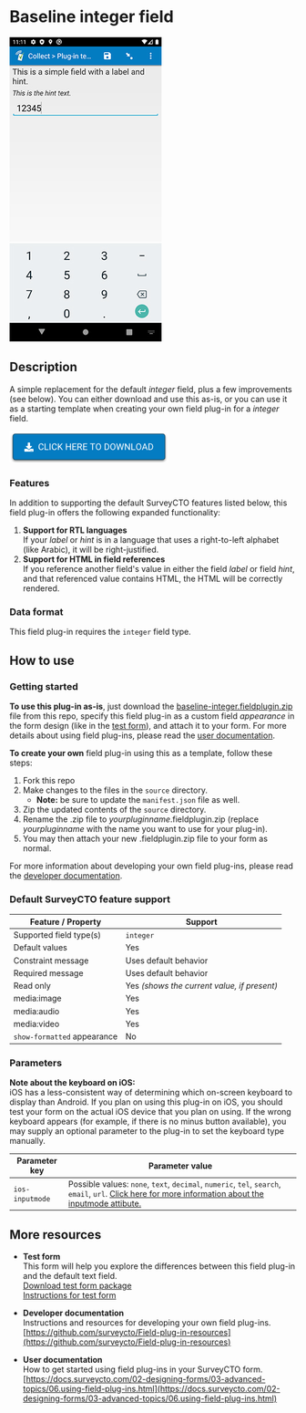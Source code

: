 # Baseline integer field

![Screenshot](extras/baseline-integer.jpg)

## Description

A simple replacement for the default *integer* field, plus a few improvements (see below). You can either download and use this as-is, or you can use it as a starting template when creating your own field plug-in for a *integer* field.

[![Download now](extras/download-button.png)](https://github.com/surveycto/baseline-integer/raw/master/baseline-integer.fieldplugin.zip)

### Features

In addition to supporting the default SurveyCTO features listed below, this field plug-in offers the following expanded functionality:

1. **Support for RTL languages**  
    If your *label* or *hint* is in a language that uses a right-to-left alphabet (like Arabic), it will be right-justified.
1. **Support for HTML in field references**  
    If you reference another field's value in either the field *label* or field *hint*, and that referenced value contains HTML, the HTML will be correctly rendered.

### Data format

This field plug-in requires the `integer` field type.

## How to use

### Getting started

**To use this plug-in as-is**, just download the [baseline-integer.fieldplugin.zip](https://github.com/surveycto/baseline-integer/raw/master/baseline-integer.fieldplugin.zip) file from this repo, specify this field plug-in as a custom field *appearance* in the form design (like in the [test form](https://github.com/surveycto/baseline-integer/raw/master/extras/test-form/test-form-package.zip)), and attach it to your form. For more details about using field plug-ins, please read the [user documentation](https://docs.surveycto.com/02-designing-forms/03-advanced-topics/06.using-field-plug-ins.html).

**To create your own** field plug-in using this as a template, follow these steps:

1. Fork this repo
1. Make changes to the files in the `source` directory.  
    * **Note:** be sure to update the `manifest.json` file as well.
1. Zip the updated contents of the `source` directory.
1. Rename the .zip file to *yourpluginname*.fieldplugin.zip (replace *yourpluginname* with the name you want to use for your plug-in).
1. You may then attach your new .fieldplugin.zip file to your form as normal.

For more information about developing your own field plug-ins, please read the [developer documentation](https://github.com/surveycto/Field-plug-in-resources).

### Default SurveyCTO feature support

| Feature / Property | Support |
| --- | --- |
| Supported field type(s) | `integer`|
| Default values | Yes |
| Constraint message | Uses default behavior |
| Required message | Uses default behavior |
| Read only | Yes *(shows the current value, if present)* |
| media:image | Yes |
| media:audio | Yes |
| media:video | Yes |
| `show-formatted` appearance | No |

### Parameters

**Note about the keyboard on iOS:**  
iOS has a less-consistent way of determining which on-screen keyboard to display than Android. If you plan on using this plug-in on iOS, you should test your form on the actual iOS device that you plan on using. If the wrong keyboard appears (for example, if there is no minus button available), you may supply an optional parameter to the plug-in to set the keyboard type manually.

| Parameter key | Parameter value |
| --- | --- |
| `ios-inputmode` | Possible values: `none`, `text`, `decimal`, `numeric`, `tel`, `search`, `email`, `url`. [Click here for more information about the inputmode attibute.](https://css-tricks.com/everything-you-ever-wanted-to-know-about-inputmode)|

## More resources

* **Test form**  
This form will help you explore the differences between this field plug-in and the default text field.  
[Download test form package](https://github.com/surveycto/baseline-integer/raw/master/extras/test-form/test-form-package.zip)  
[Instructions for test form](/extras/test-form/README.md)

* **Developer documentation**  
Instructions and resources for developing your own field plug-ins.  
[https://github.com/surveycto/Field-plug-in-resources](https://github.com/surveycto/Field-plug-in-resources)

* **User documentation**  
How to get started using field plug-ins in your SurveyCTO form.  
[https://docs.surveycto.com/02-designing-forms/03-advanced-topics/06.using-field-plug-ins.html](https://docs.surveycto.com/02-designing-forms/03-advanced-topics/06.using-field-plug-ins.html)
